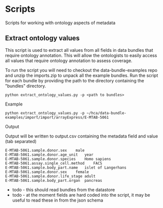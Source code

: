 
# Scripts

Scripts for working with ontology aspects of metadata

## Extract ontology values

This script is used to extract all values from all fields in data bundles that require ontology annotation. This will allow the ontologists to easily access all
values that require ontology annotation to assess coverage.

To run the script you will need to checkout the data-bundle-examples repo and unzip the imports.zip to unpack all the example bundles. Run the script for each bundle by providing the path to the directory containing the "bundles" directory. 

```
python extract_ontology_values.py -p <path to bundles>
```

Example

```
python extract_ontology_values.py -p ~/hca/data-bundle-examples/import/import/arrayExpress/E-MTAB-5061
```

Output

Output will be written to output.csv containing the metadata field and value (tab separated)

```
E-MTAB-5061.sample.donor.sex	male
E-MTAB-5061.sample.donor.age_unit	year
E-MTAB-5061.sample.donor.species	Homo sapiens
E-MTAB-5061.assay.single_cell.method	FACS
E-MTAB-5061.sample.body_part.name	islet of Langerhans
E-MTAB-5061.sample.donor.sex	female
E-MTAB-5061.sample.donor.life_stage	adult
E-MTAB-5061.sample.body_part.organ	pancreas
```

* todo - this should read bundles from the datastore
* todo - at the moment fields are hard coded into the script, it may be useful to read these in from the json schema
